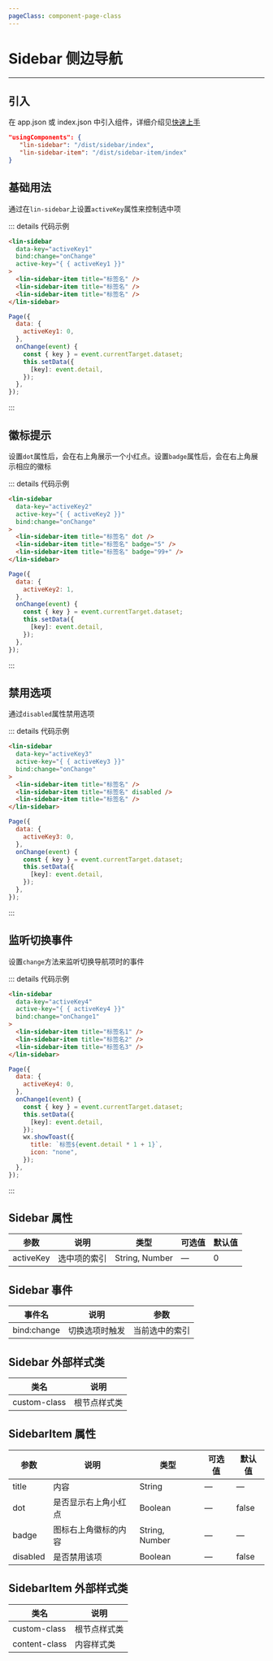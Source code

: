 ```yaml
---
pageClass: component-page-class
---
```


# Sidebar 侧边导航

---

<demo-image src='/componentImage/navigation/sidebar.png' />

## 引入

在 app.json 或 index.json 中引入组件，详细介绍见[快速上手](/guide/start)

```json
"usingComponents": {
   "lin-sidebar": "/dist/sidebar/index",
   "lin-sidebar-item": "/dist/sidebar-item/index"
}
```

## 基础用法

通过在`lin-sidebar`上设置`activeKey`属性来控制选中项

::: details 代码示例

```html
<lin-sidebar
  data-key="activeKey1"
  bind:change="onChange"
  active-key="{ { activeKey1 }}"
>
  <lin-sidebar-item title="标签名" />
  <lin-sidebar-item title="标签名" />
  <lin-sidebar-item title="标签名" />
</lin-sidebar>
```

```javascript
Page({
  data: {
    activeKey1: 0,
  },
  onChange(event) {
    const { key } = event.currentTarget.dataset;
    this.setData({
      [key]: event.detail,
    });
  },
});
```

:::

## 徽标提示

设置`dot`属性后，会在右上角展示一个小红点。设置`badge`属性后，会在右上角展示相应的徽标

::: details 代码示例

```html
<lin-sidebar
  data-key="activeKey2"
  active-key="{ { activeKey2 }}"
  bind:change="onChange"
>
  <lin-sidebar-item title="标签名" dot />
  <lin-sidebar-item title="标签名" badge="5" />
  <lin-sidebar-item title="标签名" badge="99+" />
</lin-sidebar>
```

```javascript
Page({
  data: {
    activeKey2: 1,
  },
  onChange(event) {
    const { key } = event.currentTarget.dataset;
    this.setData({
      [key]: event.detail,
    });
  },
});
```

:::

## 禁用选项

通过`disabled`属性禁用选项

::: details 代码示例

```html
<lin-sidebar
  data-key="activeKey3"
  active-key="{ { activeKey3 }}"
  bind:change="onChange"
>
  <lin-sidebar-item title="标签名" />
  <lin-sidebar-item title="标签名" disabled />
  <lin-sidebar-item title="标签名" />
</lin-sidebar>
```

```javascript
Page({
  data: {
    activeKey3: 0,
  },
  onChange(event) {
    const { key } = event.currentTarget.dataset;
    this.setData({
      [key]: event.detail,
    });
  },
});
```

:::

## 监听切换事件

设置`change`方法来监听切换导航项时的事件

::: details 代码示例

```html
<lin-sidebar
  data-key="activeKey4"
  active-key="{ { activeKey4 }}"
  bind:change="onChange1"
>
  <lin-sidebar-item title="标签名1" />
  <lin-sidebar-item title="标签名2" />
  <lin-sidebar-item title="标签名3" />
</lin-sidebar>
```

```javascript
Page({
  data: {
    activeKey4: 0,
  },
  onChange1(event) {
    const { key } = event.currentTarget.dataset;
    this.setData({
      [key]: event.detail,
    });
    wx.showToast({
      title: `标签${event.detail * 1 + 1}`,
      icon: "none",
    });
  },
});
```

:::

## Sidebar 属性

| 参数      | 说明         | 类型           | 可选值 | 默认值 |
| --------- | ------------ | -------------- | ------ | ------ |
| activeKey | 选中项的索引 | String, Number | —      | 0      |

## Sidebar 事件

| 事件名      | 说明           | 参数           |
| ----------- | -------------- | -------------- |
| bind:change | 切换选项时触发 | 当前选中的索引 |

## Sidebar 外部样式类

| 类名     | 说明         |
| ------------ | ------------ |
| custom-class | 根节点样式类 |

## SidebarItem 属性

| 参数     | 说明                 | 类型           | 可选值 | 默认值 |
| -------- | -------------------- | -------------- | ------ | ------ |
| title    | 内容                 | String         | —      | —      |
| dot      | 是否显示右上角小红点 | Boolean        | —      | false  |
| badge    | 图标右上角徽标的内容 | String, Number | —      | —      |
| disabled | 是否禁用该项         | Boolean        | —      | false  |

## SidebarItem 外部样式类

| 类名      | 说明         |
| ------------- | ------------ |
| custom-class  | 根节点样式类 |
| content-class | 内容样式类   |
